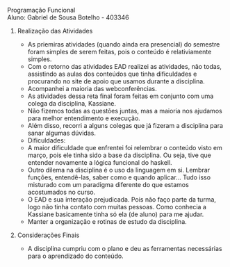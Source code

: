Programação Funcional <br>
Aluno: Gabriel de Sousa Botelho - 403346

1. Realização das Atividades

	- As priemiras atividades (quando ainda era presencial) do semestre foram simples de serem feitas, pois o conteúdo é relativiamente simples. 
	- Com o retorno das atividades EAD realizei as atividades, não todas, assistindo as aulas dos conteúdos que tinha dificuldades e procurando 
	  no site de apoio que usamos durante a disciplina.
	- Acompanhei a maioria das webconferências.
	- As atividades dessa reta final foram feitas em conjunto com uma colega da disciplina, Kassiane. 
	- Não fizemos todas as questões juntas, mas a maioria nos ajudamos para melhor entendimento e execução.
	- Além disso, recorri a alguns colegas que já fizeram a disciplina para sanar algumas dúvidas.

	* Dificuldades:

	- A maior dificuldade que enfrentei foi relembrar o conteúdo visto em março, pois ele tinha sido a base da disciplina. Ou seja, tive que 
	  entender novamente a lógica funcional do haskell. 
	- Outro dilema na disciplina é o uso da linguagem em si. Lembrar funções, entendê-las, saber como e quando aplicar... Tudo isso misturado com um paradigma 
	  diferente do que estamos acostumados no curso.
	- O EAD e sua interação prejudicada. Pois não faço parte da turma, logo não tinha contato com muitas pessoas. Como conhecia a Kassiane basicamente tinha 
	  só ela (de aluno) para me ajudar.
	- Manter a organização e rotinas de estudo da disciplina.

2. Considerações Finais

	- A disciplina cumpriu com o plano e deu as ferramentas necessárias para o aprendizado do conteúdo.
 
